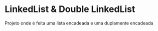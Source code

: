 # LinkedList & Double LinkedList 

Projeto onde é feita uma lista encadeada e uma duplamente encadeada
